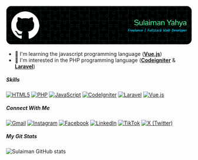 ![banner](img/github-header-image2.png)
- 🌱 I'm learning the javascript programming language ([**Vue.js**](https://vuejs.org))
- 👀 I'm interested in the PHP programming language ([**Codeigniter**](https://www.codeigniter.com) & [**Laravel**](https://laravel.com/))

##### Skills
<a href="https://developer.mozilla.org/en-US/docs/Web/HTML" target="_blank"><img src="https://img.shields.io/badge/HTML5-E34F26?style=for-the-badge&logo=html5&logoColor=white" alt="HTML5"></a>
<a href="https://www.php.net/" target="_blank"><img src="https://img.shields.io/badge/PHP-777BB4?style=for-the-badge&logo=php&logoColor=white" alt="PHP"></a>
<a href="https://developer.mozilla.org/en-US/docs/Web/JavaScript" target="_blank"><img src="https://img.shields.io/badge/JavaScript-323330?style=for-the-badge&logo=javascript&logoColor=F7DF1E" alt="JavaScript"></a>
<a href="https://codeigniter.com/" target="_blank"><img src="https://img.shields.io/badge/Codeigniter-EF4223?style=for-the-badge&logo=codeigniter&logoColor=white" alt="CodeIgniter"></a>
<a href="https://laravel.com/" target="_blank"><img src="https://img.shields.io/badge/Laravel-FF2D20?style=for-the-badge&logo=laravel&logoColor=white" alt="Laravel"></a>
<a href="https://vuejs.org/" target="_blank"><img src="https://img.shields.io/badge/Vue.js-35495E?style=for-the-badge&logo=vuedotjs&logoColor=4FC08D" alt="Vue.js"></a>

##### Connect With Me

[![Gmail](https://img.shields.io/badge/Gmail-D14836?style=for-the-badge&logo=gmail&logoColor=white)](mailto:sulaiman.yahya03@gmail.com)
[![Instagram](https://img.shields.io/badge/Instagram-E4405F?style=for-the-badge&logo=instagram&logoColor=white)](https://www.instagram.com/sulaiman.yahya03/)
[![Facebook](https://img.shields.io/badge/Facebook-1877F2?style=for-the-badge&logo=facebook&logoColor=white)](https://web.facebook.com/sul.potter3/)
[![LinkedIn](https://img.shields.io/badge/LinkedIn-0077B5?style=for-the-badge&logo=linkedin&logoColor=white)](https://www.linkedin.com/in/sulaiman-yahya-ba496313a/)
[![TikTok](https://img.shields.io/badge/TikTok-000000?style=for-the-badge&logo=tiktok&logoColor=white)](https://www.tiktok.com/@sulaiman.yahya)
[![X (Twitter)](https://img.shields.io/badge/X-000000?style=for-the-badge&logo=x&logoColor=white)](https://x.com/SulaimanYahya03)

##### My Git Stats
![Sulaiman GitHub stats](https://github-readme-stats.vercel.app/api?username=SulaimanYahya&show_icons=true&theme=chartreuse-dark)

